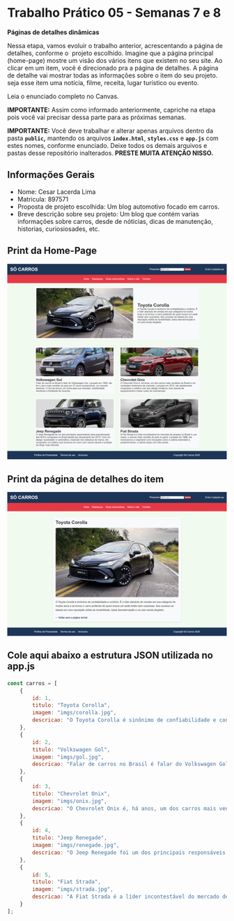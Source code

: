 # Trabalho Prático 05 - Semanas 7 e 8

**Páginas de detalhes dinâmicas**

Nessa etapa, vamos evoluir o trabalho anterior, acrescentando a página de detalhes, conforme o  projeto escolhido. Imagine que a página principal (home-page) mostre um visão dos vários itens que existem no seu site. Ao clicar em um item, você é direcionado pra a página de detalhes. A página de detalhe vai mostrar todas as informações sobre o item do seu projeto. seja esse item uma notícia, filme, receita, lugar turístico ou evento.

Leia o enunciado completo no Canvas. 

**IMPORTANTE:** Assim como informado anteriormente, capriche na etapa pois você vai precisar dessa parte para as próximas semanas. 

**IMPORTANTE:** Você deve trabalhar e alterar apenas arquivos dentro da pasta **`public`,** mantendo os arquivos **`index.html`**, **`styles.css`** e **`app.js`** com estes nomes, conforme enunciado. Deixe todos os demais arquivos e pastas desse repositório inalterados. **PRESTE MUITA ATENÇÃO NISSO.**

## Informações Gerais

- Nome: Cesar Lacerda Lima
- Matricula: 897571
- Proposta de projeto escolhida: Um blog automotivo focado em carros.
- Breve descrição sobre seu projeto: Um blog que contém varias informações sobre carros, desde de nóticias, dicas de manutenção, historias, curiosiosades, etc.

## Print da Home-Page

![Home page](homepage.png)

## Print da página de detalhes do item

![Pagina detalhe](paginadetalhes.png)

## Cole aqui abaixo a estrutura JSON utilizada no app.js

```javascript
const carros = [
    {
        id: 1,
        titulo: "Toyota Corolla",
        imagem: "imgs/corolla.jpg",
        descricao: "O Toyota Corolla é sinônimo de confiabilidade e conforto. É o líder absoluto de vendas em sua categoria há muitos anos e se tornou o carro preferido de quem busca um sedã médio sem surpresas. Seu sucesso se baseia em uma reputação sólida de durabilidade, baixa desvalorização e um pós-venda elogiado."
    },
    {
        id: 2,
        titulo: "Volkswagen Gol",
        imagem: "imgs/gol.jpg",
        descricao: "Falar de carros no Brasil é falar do Volkswagen Gol. Lançado em 1980, ele foi o carro mais vendido do país por 27 anos consecutivos, um recorde absoluto. O Gol se tornou um ícone pela sua robustez, simplicidade mecânica e facilidade de revenda."
    },
    {
        id: 3,
        titulo: "Chevrolet Onix",
        imagem: "imgs/onix.jpg",
        descricao: "O Chevrolet Onix é, há anos, um dos carros mais vendidos do Brasil e um verdadeiro fenômeno de mercado. Lançado em 2012, ele rapidamente conquistou o público com seu design moderno, bom pacote de equipamentos e baixo custo de manutenção."
    },
    {
        id: 4,
        titulo: "Jeep Renegade",
        imagem: "imgs/renegade.jpg",
        descricao: "O Jeep Renegade foi um dos principais responsáveis pela popularização dos SUVs compactos no Brasil desde seu lançamento em 2015. Com um design 'quadradão' e carismático, inspirado nos clássicos da marca, ele conquistou um público que buscava um carro com visual robusto e posição de dirigir mais elevada."
    },
    {
        id: 5,
        titulo: "Fiat Strada",
        imagem: "imgs/strada.jpg",
        descricao: "A Fiat Strada é a líder incontestável do mercado de picapes no Brasil e, por vezes, o veículo mais vendido do país no geral. Lançada em 1998, ela revolucionou o segmento com inovações como a cabine estendida e, posteriormente, a cabine dupla com três portas."
    }
];
```